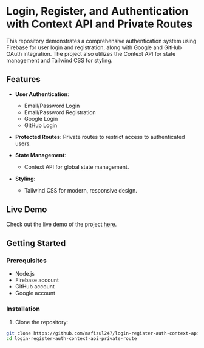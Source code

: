 # Login, Register, and Authentication with Context API and Private Routes

This repository demonstrates a comprehensive authentication system using Firebase for user login and registration, along with Google and GitHub OAuth integration. The project also utilizes the Context API for state management and Tailwind CSS for styling.

## Features

- **User Authentication**: 
  - Email/Password Login
  - Email/Password Registration
  - Google Login
  - GitHub Login

- **Protected Routes**: Private routes to restrict access to authenticated users.

- **State Management**: 
  - Context API for global state management.

- **Styling**: 
  - Tailwind CSS for modern, responsive design.

## Live Demo

Check out the live demo of the project [here](https://inspiring-souffle-5de4e8.netlify.app/).

## Getting Started

### Prerequisites

- Node.js
- Firebase account
- GitHub account
- Google account

### Installation

1. Clone the repository:

```bash
git clone https://github.com/mafizul247/login-register-auth-context-api-private-route.git
cd login-register-auth-context-api-private-route

